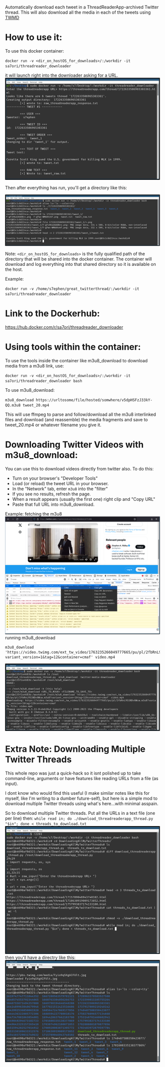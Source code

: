 
Automatically download each tweet in a ThreadReaderApp-archived Twitter thread.
This will also download all the media in each of the tweets using [TWMD](https://github.com/mmpx12/twitter-media-downloader)

# How to use it:
To use this docker container:

`docker run -v <dir_on_hostOS_for_downloads>/:/workdir -it sa7ori/threadreader_downloader` 

it will launch right into the downloader asking for a URL.
![](readme_assets/threadreader_downloader_howto.png)

Then after everything has run, you'll get a directory like this:

![](readme_assets/threadreader_downloader_howto2.png)

Note: `<dir_on_hostOS_for_downloads>` is the fully qualified path of the directory
that will be shared into the docker container. The container will download and
log everything into that shared directory so it is available on the host.

Example:
 
`docker run -v /home/s7ephen/great_twitterthread/:/workdir -it sa7ori/threadreader_downloader`

# Link to the Dockerhub:
https://hub.docker.com/r/sa7ori/threadreader_downloader

# Using tools within the container:
To use the tools inside the container like m3u8_download to download
media from a m3u8 link, use:

`docker run -v <dir_on_hostOS_for_downloads>/:/workdir -it sa7ori/threadreader_downloader bash`

To use m3u8_download:

`m3u8_download https://urltosome/file/hosted/somwhere/v5dpHSFzJ33kY-QQ.m3u8 tweet_20.mp4`

This will use ffmpeg to parse and follow/download all the m3u8 interlinked files and download (and reassemble) the media fragments and save to tweet_20.mp4 or whatever filename you give it.

# Downloading Twitter Videos with m3u8_download:

You can use this to download videos directly from twitter also. To do this:
- Turn on your browser's "Developer Tools"
- Load (or reload) the tweet URL in your browser.
- In the "Network" tab, enter `m3u8` into the "filter"
- If you see no results, refresh the page.
- When a result appears (usually the first one) right clip and "Copy URL"
- Paste that full URL into m3u8_download.

Example:
fetching the m3u8
![](readme_assets/m3u8_download_howto.png)
running m3u8_download
```
m3u8_download 'https://video.twimg.com/ext_tw_video/1763235266049777665/pu/pl/2fbRnL9S1NDv6Wcw.m3u8?variant_version=1&tag=12&container=cmaf' video.mp4
```  
![](readme_assets/m3u8_download_howto2.png)

# Extra Note: Downloading Multiple Twitter Threads
This whole repo was just a quick-hack so it isnt polished up to take command-line,
arguments or have features like reading URLs from a file (as input).

I dont know who would find this useful (I make similar notes like this for
myself, like I'm writing to a dumber future-self), but here is a simple mod 
to download multiple Twitter threads using what's here...with minimal asspain.

So to download multiple Twitter threads. Put all the URLs in a text file (one per line) then:
`while read in; do ./download_threadreaderapp_thread.py "$in"; done < threads_to_download.txt`
![](readme_assets/quick_mod_to_download_multiple_threads.png)
then you'll have a directry like this:
![](readme_assets/quick_mod_to_download_multiple_threads2.png)

